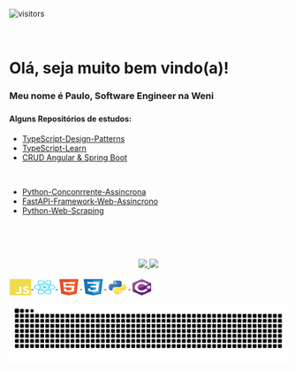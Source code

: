 ![visitors](http://estruyf-github.azurewebsites.net/api/VisitorHit?user=pauloabreu&repo=pauloabreu&countColorcountColor)
 <br><br><br>

# Olá, seja muito bem vindo(a)!
### Meu nome é Paulo, Software Engineer na Weni
### 

#### Alguns Repositórios de estudos:
* [TypeScript-Design-Patterns](https://github.com/pauloabreu/TypeScript-Design-Patterns)
* [TypeScript-Learn](https://github.com/pauloabreu/TypeScript-Learn)
* [CRUD Angular & Spring Boot](https://github.com/pauloabreu/CRUD-Angular-SpringBoot)

<br>

* [Python-Conconrrente-Assincrona](https://github.com/pauloabreu/Python-Conconrrente-Assincrona)
* [FastAPI-Framework-Web-Assincrono](https://github.com/pauloabreu/FastAPI-framework-web-assincrono)
* [Python-Web-Scraping ](https://github.com/pauloabreu/Python-Web-Scraping) <br><br>


<br><br>

<div align="center">
  <a href="https://github.com/pauloabreu">
  <img height="180em" src="https://github-readme-stats.vercel.app/api?username=pauloabreu&show_icons=true&theme=dracula&include_all_commits=true&count_private=true"/>
  <img height="180em" src="https://github-readme-stats.vercel.app/api/top-langs/?username=pauloabreu&layout=compact&langs_count=7&theme=dracula"/>
</div>
<div style="display: inline_block"><br>
  <img align="center" alt="Js" height="30" width="40" src="https://raw.githubusercontent.com/devicons/devicon/master/icons/javascript/javascript-plain.svg">
  <img align="center" alt="React" height="30" width="40" src="https://raw.githubusercontent.com/devicons/devicon/master/icons/react/react-original.svg">
  <img align="center" alt="HTML" height="30" width="40" src="https://raw.githubusercontent.com/devicons/devicon/master/icons/html5/html5-original.svg">
  <img align="center" alt="CSS" height="30" width="40" src="https://raw.githubusercontent.com/devicons/devicon/master/icons/css3/css3-original.svg">
  <img align="center" alt="Python" height="30" width="40" src="https://raw.githubusercontent.com/devicons/devicon/master/icons/python/python-original.svg">
  <img align="center" alt="Csharp" height="30" width="40" src="https://raw.githubusercontent.com/devicons/devicon/master/icons/csharp/csharp-original.svg">
</div>
 
 
  ![Snake animation](https://github.com/pauloabreu/pauloabreu/blob/output/github-contribution-grid-snake.svg)

